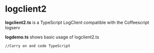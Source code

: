 # logclient2

**logclient2.ts** is a TypeScript LogClient compatible with the Coffeescript logserv

**logdemo.ts** shows basic usage of logclient2.ts


```
//Carry on and code TypeScript
```

